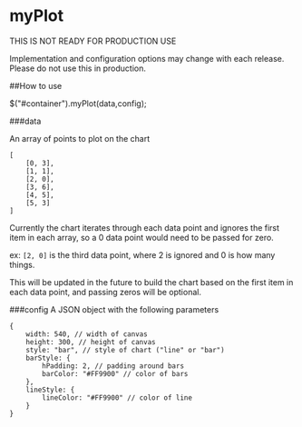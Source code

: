 myPlot
========

THIS IS NOT READY FOR PRODUCTION USE

Implementation and configuration options may change with each release. Please do not use this in production.

##How to use

$("#container").myPlot(data,config);

###data

An array of points to plot on the chart

    [  
        [0, 3],  
        [1, 1],  
        [2, 0],  
        [3, 6],  
        [4, 5],  
        [5, 3]  
    ]

Currently the chart iterates through each data point and ignores the first item in each array, so a 0 data point would need to be passed for zero.  

ex: `[2, 0]` is the third data point, where 2 is ignored and 0 is how many things.

This will be updated in the future to build the chart based on the first item in each data point, and passing zeros will be optional.

###config
A JSON object with the following parameters

    {  
        width: 540, // width of canvas
        height: 300, // height of canvas
        style: "bar", // style of chart ("line" or "bar")
        barStyle: {
            hPadding: 2, // padding around bars
            barColor: "#FF9900" // color of bars
        },
        lineStyle: {
            lineColor: "#FF9900" // color of line
        }  
    }
